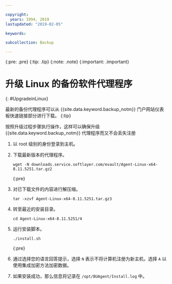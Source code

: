 ```yaml
---

copyright:
  years: 1994, 2019
lastupdated: "2019-02-05"

keywords:

subcollection: Backup

---
```

{:pre: .pre}
{:tip: .tip}
{:note: .note}
{:important: .important}

# 升级 Linux 的备份软件代理程序
{: #UpgradeinLinux}

最新的备份代理程序可以从 {{site.data.keyword.backup_notm}} 门户网站仪表板快速链接部分进行下载。
{:tip}

按照升级过程步骤执行操作，这样可以确保升级 {{site.data.keyword.backup_notm}} 代理程序而又不会丢失注册

1. 以 root 级别的身份登录到主机。
2. 下载最新版本的代理程序。
   ```
   wget -N downloads.service.softlayer.com/evault/Agent-Linux-x64-8.11.5251.tar.gz2
   ```
   {:pre}

3. 对已下载文件的内容进行解压缩。

   ```
   tar -xzvf Agent-Linux-x64-8.11.5251.tar.gz3
   ```
4. 转至最近的安装目录。
   ```
   cd Agent-Linux-x64-8.11.5251/4
   ```

5. 运行安装脚本。
   ```
   ./install.sh
   ```
   {:pre}

6. 通过选择您的语言回答提示，选择 `N` 表示不将计算机注册为新主机，选择 `A` 以使用集成加密方法加密数据。

7. 如果安装成功，那么信息将记录在 `/opt/BUAgent/Install.log` 中。
